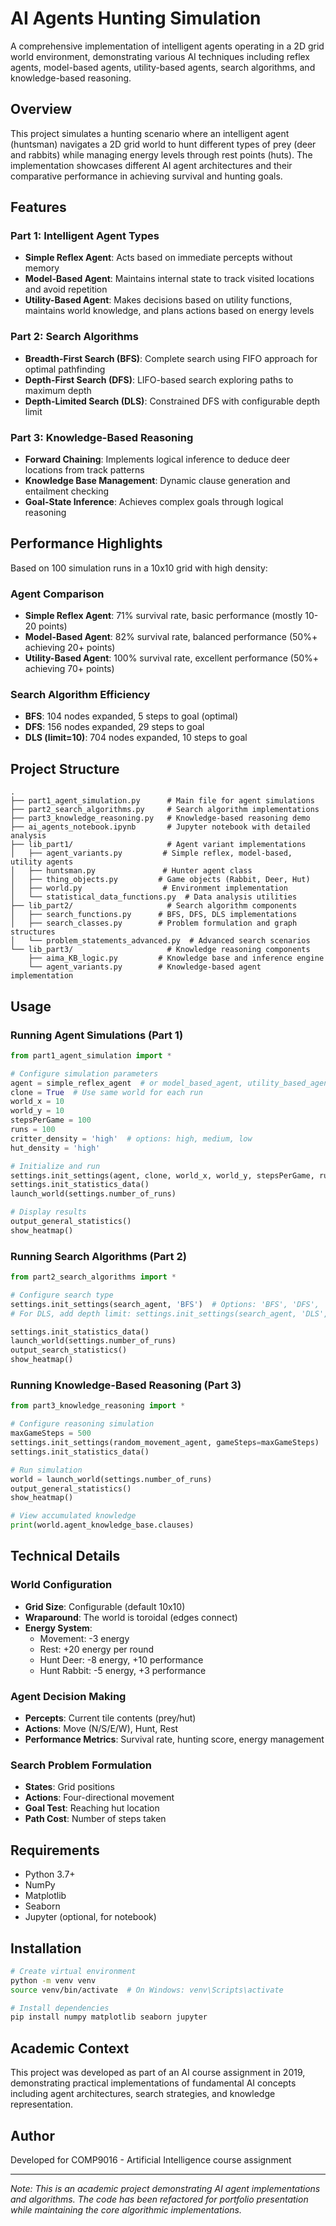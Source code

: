 # AI Agents Hunting Simulation

A comprehensive implementation of intelligent agents operating in a 2D grid world environment, demonstrating various AI techniques including reflex agents, model-based agents, utility-based agents, search algorithms, and knowledge-based reasoning.

## Overview

This project simulates a hunting scenario where an intelligent agent (huntsman) navigates a 2D grid world to hunt different types of prey (deer and rabbits) while managing energy levels through rest points (huts). The implementation showcases different AI agent architectures and their comparative performance in achieving survival and hunting goals.

## Features

### Part 1: Intelligent Agent Types
- **Simple Reflex Agent**: Acts based on immediate percepts without memory
- **Model-Based Agent**: Maintains internal state to track visited locations and avoid repetition
- **Utility-Based Agent**: Makes decisions based on utility functions, maintains world knowledge, and plans actions based on energy levels

### Part 2: Search Algorithms
- **Breadth-First Search (BFS)**: Complete search using FIFO approach for optimal pathfinding
- **Depth-First Search (DFS)**: LIFO-based search exploring paths to maximum depth
- **Depth-Limited Search (DLS)**: Constrained DFS with configurable depth limit

### Part 3: Knowledge-Based Reasoning
- **Forward Chaining**: Implements logical inference to deduce deer locations from track patterns
- **Knowledge Base Management**: Dynamic clause generation and entailment checking
- **Goal-State Inference**: Achieves complex goals through logical reasoning

## Performance Highlights

Based on 100 simulation runs in a 10x10 grid with high density:

### Agent Comparison
- **Simple Reflex Agent**: 71% survival rate, basic performance (mostly 10-20 points)
- **Model-Based Agent**: 82% survival rate, balanced performance (50%+ achieving 20+ points)
- **Utility-Based Agent**: 100% survival rate, excellent performance (50%+ achieving 70+ points)

### Search Algorithm Efficiency
- **BFS**: 104 nodes expanded, 5 steps to goal (optimal)
- **DFS**: 156 nodes expanded, 29 steps to goal
- **DLS (limit=10)**: 704 nodes expanded, 10 steps to goal

## Project Structure

```
.
├── part1_agent_simulation.py      # Main file for agent simulations
├── part2_search_algorithms.py     # Search algorithm implementations
├── part3_knowledge_reasoning.py   # Knowledge-based reasoning demo
├── ai_agents_notebook.ipynb       # Jupyter notebook with detailed analysis
├── lib_part1/                     # Agent variant implementations
│   ├── agent_variants.py         # Simple reflex, model-based, utility agents
│   ├── huntsman.py               # Hunter agent class
│   ├── thing_objects.py         # Game objects (Rabbit, Deer, Hut)
│   ├── world.py                  # Environment implementation
│   └── statistical_data_functions.py  # Data analysis utilities
├── lib_part2/                     # Search algorithm components
│   ├── search_functions.py      # BFS, DFS, DLS implementations
│   ├── search_classes.py        # Problem formulation and graph structures
│   └── problem_statements_advanced.py  # Advanced search scenarios
└── lib_part3/                     # Knowledge reasoning components
    ├── aima_KB_logic.py         # Knowledge base and inference engine
    └── agent_variants.py        # Knowledge-based agent implementation
```

## Usage

### Running Agent Simulations (Part 1)

```python
from part1_agent_simulation import *

# Configure simulation parameters
agent = simple_reflex_agent  # or model_based_agent, utility_based_agent
clone = True  # Use same world for each run
world_x = 10
world_y = 10
stepsPerGame = 100
runs = 100
critter_density = 'high'  # options: high, medium, low
hut_density = 'high'

# Initialize and run
settings.init_settings(agent, clone, world_x, world_y, stepsPerGame, runs, critter_density, hut_density)
settings.init_statistics_data()
launch_world(settings.number_of_runs)

# Display results
output_general_statistics()
show_heatmap()
```

### Running Search Algorithms (Part 2)

```python
from part2_search_algorithms import *

# Configure search type
settings.init_settings(search_agent, 'BFS')  # Options: 'BFS', 'DFS', 'DLS'
# For DLS, add depth limit: settings.init_settings(search_agent, 'DLS', 10)

settings.init_statistics_data()
launch_world(settings.number_of_runs)
output_search_statistics()
show_heatmap()
```

### Running Knowledge-Based Reasoning (Part 3)

```python
from part3_knowledge_reasoning import *

# Configure reasoning simulation
maxGameSteps = 500
settings.init_settings(random_movement_agent, gameSteps=maxGameSteps)
settings.init_statistics_data()

# Run simulation
world = launch_world(settings.number_of_runs)
output_general_statistics()
show_heatmap()

# View accumulated knowledge
print(world.agent_knowledge_base.clauses)
```

## Technical Details

### World Configuration
- **Grid Size**: Configurable (default 10x10)
- **Wraparound**: The world is toroidal (edges connect)
- **Energy System**: 
  - Movement: -3 energy
  - Rest: +20 energy per round
  - Hunt Deer: -8 energy, +10 performance
  - Hunt Rabbit: -5 energy, +3 performance

### Agent Decision Making
- **Percepts**: Current tile contents (prey/hut)
- **Actions**: Move (N/S/E/W), Hunt, Rest
- **Performance Metrics**: Survival rate, hunting score, energy management

### Search Problem Formulation
- **States**: Grid positions
- **Actions**: Four-directional movement
- **Goal Test**: Reaching hut location
- **Path Cost**: Number of steps taken

## Requirements

- Python 3.7+
- NumPy
- Matplotlib
- Seaborn
- Jupyter (optional, for notebook)

## Installation

```bash
# Create virtual environment
python -m venv venv
source venv/bin/activate  # On Windows: venv\Scripts\activate

# Install dependencies
pip install numpy matplotlib seaborn jupyter
```

## Academic Context

This project was developed as part of an AI course assignment in 2019, demonstrating practical implementations of fundamental AI concepts including agent architectures, search strategies, and knowledge representation.

## Author

Developed for COMP9016 - Artificial Intelligence course assignment

---

*Note: This is an academic project demonstrating AI agent implementations and algorithms. The code has been refactored for portfolio presentation while maintaining the core algorithmic implementations.*